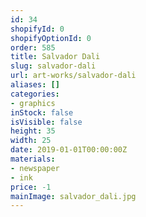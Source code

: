 ```yaml
---
id: 34
shopifyId: 0
shopifyOptionId: 0
order: 585
title: Salvador Dali
slug: salvador-dali
url: art-works/salvador-dali
aliases: []
categories:
- graphics
inStock: false
isVisible: false
height: 35
width: 25
date: 2019-01-01T00:00:00Z
materials:
- newspaper
- ink
price: -1
mainImage: salvador_dali.jpg
---
```

